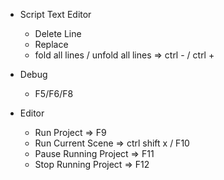 ﻿- Script Text Editor
  - Delete Line
  - Replace
  - fold all lines / unfold all lines  => ctrl -  / ctrl +


- Debug
  - F5/F6/F8

- Editor
  - Run Project  => F9
  - Run Current Scene  => ctrl shift x  / F10
  - Pause Running Project  => F11
  - Stop Running Project  => F12
